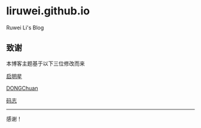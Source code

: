 # liruwei.github.io
Ruwei Li's Blog

## 致谢

本博客主题基于以下三位修改而来

[启明星](http://xin.fmachine.cn/)

[DONGChuan](http://dongchuan.github.io) 

[码志](http://mazhuang.org)

---

感谢！
